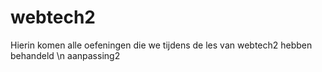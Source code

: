 # webtech2
Hierin komen alle oefeningen die we tijdens de les van webtech2 hebben behandeld \n
aanpassing2